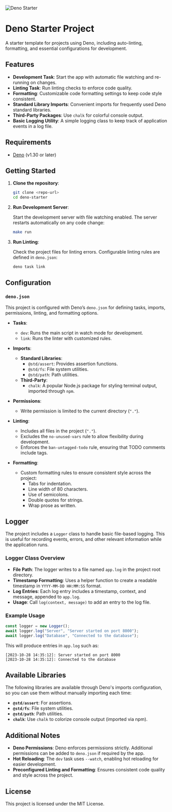 ![Deno Starter](https://repository-images.githubusercontent.com/883734988/c6fe1555-d337-45e8-b641-8c349f386c53)

# Deno Starter Project

A starter template for projects using Deno, including auto-linting, formatting, and essential configurations for development.

## Features

- **Development Task**: Start the app with automatic file watching and re-running on changes.
- **Linting Task**: Run linting checks to enforce code quality.
- **Formatting**: Customizable code formatting settings to keep code style consistent.
- **Standard Library Imports**: Convenient imports for frequently used Deno standard libraries.
- **Third-Party Packages**: Use `chalk` for colorful console output.
- **Basic Logging Utility**: A simple logging class to keep track of application events in a log file.

## Requirements

- [Deno](https://deno.land/) (v1.30 or later)

## Getting Started

1. **Clone the repository**:

   ```bash
   git clone <repo-url>
   cd deno-starter
   ```

2. **Run Development Server**:
   
   Start the development server with file watching enabled. The server restarts automatically on any code change:

   ```bash
   make run
   ```

3. **Run Linting**:

   Check the project files for linting errors. Configurable linting rules are defined in `deno.json`:

   ```bash
   deno task link
   ```

## Configuration

### `deno.json`

This project is configured with Deno’s `deno.json` for defining tasks, imports, permissions, linting, and formatting options.

- **Tasks**:
  - `dev`: Runs the main script in watch mode for development.
  - `link`: Runs the linter with customized rules.

- **Imports**:
  - **Standard Libraries**:
    - `@std/assert`: Provides assertion functions.
    - `@std/fs`: File system utilities.
    - `@std/path`: Path utilities.
  - **Third-Party**:
    - `chalk`: A popular Node.js package for styling terminal output, imported through `npm`.

- **Permissions**:
  - Write permission is limited to the current directory (`"."`).

- **Linting**:
  - Includes all files in the project (`"."`).
  - Excludes the `no-unused-vars` rule to allow flexibility during development.
  - Enforces the `ban-untagged-todo` rule, ensuring that TODO comments include tags.

- **Formatting**:
  - Custom formatting rules to ensure consistent style across the project:
    - Tabs for indentation.
    - Line width of 80 characters.
    - Use of semicolons.
    - Double quotes for strings.
    - Wrap prose as written.

## Logger

The project includes a `Logger` class to handle basic file-based logging. This is useful for recording events, errors, and other relevant information while the application runs.

### Logger Class Overview

- **File Path**: The logger writes to a file named `app.log` in the project root directory.
- **Timestamp Formatting**: Uses a helper function to create a readable timestamp in `YYYY-MM-DD HH:MM:SS` format.
- **Log Entries**: Each log entry includes a timestamp, context, and message, appended to `app.log`.
- **Usage**: Call `log(context, message)` to add an entry to the log file.

### Example Usage

```typescript
const logger = new Logger();
await logger.log("Server", "Server started on port 8000");
await logger.log("Database", "Connected to the database");
```

This will produce entries in `app.log` such as:

```
[2023-10-28 14:35:12]: Server started on port 8000
[2023-10-28 14:35:12]: Connected to the database
```

## Available Libraries

The following libraries are available through Deno's imports configuration, so you can use them without manually importing each time:

- **`@std/assert`**: For assertions.
- **`@std/fs`**: File system utilities.
- **`@std/path`**: Path utilities.
- **`chalk`**: Use `chalk` to colorize console output (imported via npm).

## Additional Notes

- **Deno Permissions**: Deno enforces permissions strictly. Additional permissions can be added to `deno.json` if required by the app.
- **Hot Reloading**: The `dev` task uses `--watch`, enabling hot reloading for easier development.
- **Preconfigured Linting and Formatting**: Ensures consistent code quality and style across the project.

## License

This project is licensed under the MIT License.